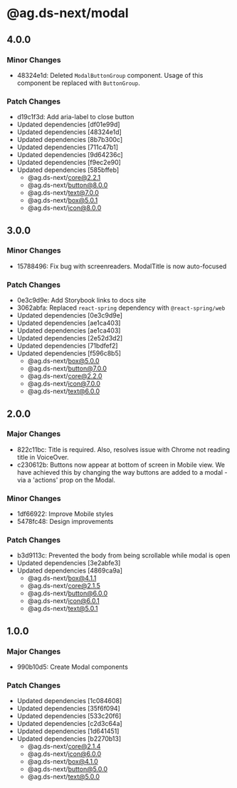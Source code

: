 # @ag.ds-next/modal

## 4.0.0

### Minor Changes

- 48324e1d: Deleted `ModalButtonGroup` component. Usage of this component be replaced with `ButtonGroup`.

### Patch Changes

- d19c1f3d: Add aria-label to close button
- Updated dependencies [df01e99d]
- Updated dependencies [48324e1d]
- Updated dependencies [8b7b300c]
- Updated dependencies [711c47b1]
- Updated dependencies [9d64236c]
- Updated dependencies [f9ec2e90]
- Updated dependencies [585bffeb]
  - @ag.ds-next/core@2.2.1
  - @ag.ds-next/button@8.0.0
  - @ag.ds-next/text@7.0.0
  - @ag.ds-next/box@5.0.1
  - @ag.ds-next/icon@8.0.0

## 3.0.0

### Minor Changes

- 15788496: Fix bug with screenreaders. ModalTitle is now auto-focused

### Patch Changes

- 0e3c9d9e: Add Storybook links to docs site
- 3062abfa: Replaced `react-spring` dependency with `@react-spring/web`
- Updated dependencies [0e3c9d9e]
- Updated dependencies [ae1ca403]
- Updated dependencies [ae1ca403]
- Updated dependencies [2e52d3d2]
- Updated dependencies [71bdfef2]
- Updated dependencies [f596c8b5]
  - @ag.ds-next/box@5.0.0
  - @ag.ds-next/button@7.0.0
  - @ag.ds-next/core@2.2.0
  - @ag.ds-next/icon@7.0.0
  - @ag.ds-next/text@6.0.0

## 2.0.0

### Major Changes

- 822c11bc: Title is required. Also, resolves issue with Chrome not reading title in VoiceOver.
- c230612b: Buttons now appear at bottom of screen in Mobile view. We have achieved this by changing the way buttons are added to a modal - via a 'actions' prop on the Modal.

### Minor Changes

- 1df66922: Improve Mobile styles
- 5478fc48: Design improvements

### Patch Changes

- b3d9113c: Prevented the body from being scrollable while modal is open
- Updated dependencies [3e2abfe3]
- Updated dependencies [4869ca9a]
  - @ag.ds-next/box@4.1.1
  - @ag.ds-next/core@2.1.5
  - @ag.ds-next/button@6.0.0
  - @ag.ds-next/icon@6.0.1
  - @ag.ds-next/text@5.0.1

## 1.0.0

### Major Changes

- 990b10d5: Create Modal components

### Patch Changes

- Updated dependencies [1c084608]
- Updated dependencies [35f6f094]
- Updated dependencies [533c20f6]
- Updated dependencies [c2d3c64a]
- Updated dependencies [1d641451]
- Updated dependencies [b2270b13]
  - @ag.ds-next/core@2.1.4
  - @ag.ds-next/icon@6.0.0
  - @ag.ds-next/box@4.1.0
  - @ag.ds-next/button@5.0.0
  - @ag.ds-next/text@5.0.0

